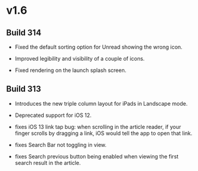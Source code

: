 # v1.6

## Build 314

- Fixed the default sorting option for Unread showing the wrong icon. 

- Improved legibility and visibility of a couple of icons. 

- Fixed rendering on the launch splash screen. 

## Build 313

- Introduces the new triple column layout for iPads in Landscape mode. 

- Deprecated support for iOS 12. 

- fixes iOS 13 link tap bug: when scrolling in the article reader, if your finger scrolls by dragging a link, iOS would tell the app to open that link. 

- fixes Search Bar not toggling in view.

- fixes Search previous button being enabled when viewing the first search result in the article. 
